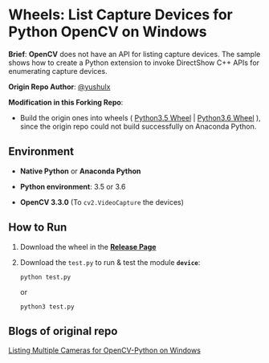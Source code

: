 # Wheels: List Capture Devices for Python OpenCV on Windows
**Brief**: **OpenCV** does not have an API for listing capture devices. The sample shows how to create a Python extension to invoke DirectShow C++ APIs for enumerating capture devices.

**Origin Repo Author**: [@yushulx](https://github.com/yushulx)

**Modification in this Forking Repo**: 

- Build the origin ones into wheels ( [Python3.5 Wheel](https://github.com/unaplugin/python-capture-device-list/releases/download/Release1.0/WindowsDevices-1.0-cp35-cp35m-win_amd64.whl)  |  [Python3.6 Wheel](https://github.com/unaplugin/python-capture-device-list/releases/download/Release1.0/WindowsDevices-1.0-cp36-cp36m-win_amd64.whl) ), since the origin repo could not build successfully on Anaconda Python.

## Environment
* **Native Python** or **Anaconda Python**

* **Python environment**: 3.5 or 3.6

* **OpenCV 3.3.0** (To ```cv2.VideoCapture``` the devices)

## How to Run 
1. Download the wheel in the **[Release Page](https://github.com/unaplugin/python-capture-device-list/releases)**
    
2. Download the ```test.py``` to run & test the module **```device```**:
    ```
    python test.py
    ```
    
    or 

    ```
    python3 test.py
    ```   
   
## Blogs of original repo
[Listing Multiple Cameras for OpenCV-Python on Windows][1]

[0]:https://en.wikipedia.org/wiki/Microsoft_Windows_SDK
[1]:http://www.codepool.biz/multiple-camera-opencv-python-windows.html



